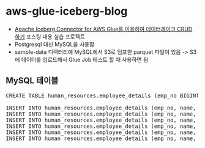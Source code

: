 # aws-glue-iceberg-blog

- [Apache Iceberg Connector for AWS Glue를 이용하여 데이터레이크 CRUD 하기](https://aws.amazon.com/ko/blogs/tech/transactional-datalake-using-apache-iceberg-connector-for-aws-glue/) 포스팅 내용 실습 프로젝트
- Postgresql 대신 MySQL을 사용함
- sample-data 디렉터리에 MySQL에서 S3로 덤프한 parquet 파일이 있음 -> S3에 데이터를 업로드해서 Glue Job 테스트 할 때 사용하면 됨

## MySQL 테이블

<pre>
CREATE TABLE human_resources.employee_details (emp_no BIGINT(20) AUTO_INCREMENT, name varchar(30), department varchar(30), city varchar(50), salary int, m_time DATETIME DEFAULT CURRENT_TIMESTAMP, PRIMARY KEY(emp_no) ) ENGINE=InnoDB AUTO_INCREMENT=0;

INSERT INTO human_resources.employee_details (emp_no, name, department, city, salary) VALUES (1, 'Adam', 'IT', 'SFO', 50000);
INSERT INTO human_resources.employee_details (emp_no, name, department, city, salary) VALUES (2, 'Susan', 'Sales', 'NY', 60000);
INSERT INTO human_resources.employee_details (emp_no, name, department, city, salary) VALUES (3, 'Jeff', 'Finance', 'Tokyo', 55000);
INSERT INTO human_resources.employee_details (emp_no, name, department, city, salary) VALUES (4, 'Bill', 'Manufacturing', 'New Delhi', 70000);
INSERT INTO human_resources.employee_details (emp_no, name, department, city, salary) VALUES (5, 'Joe', 'IT', 'Chicago', 45000);
INSERT INTO human_resources.employee_details (emp_no, name, department, city, salary) VALUES (6, 'Steve', 'Finance', 'NY', 60000);
</pre>

